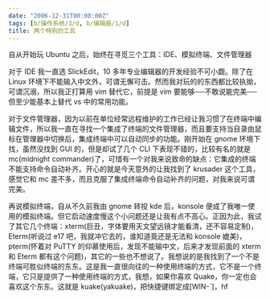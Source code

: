 ```yaml
---
date: "2006-12-31T00:00:00Z"
tags: [b/操作系统/3/d, b/编辑器/1/d]
title: 两个特别的工具
---
```


自从开始玩 Ubuntu 之后，始终在寻觅三个工具：IDE、模拟终端、文件管理器

对于 IDE 我一直选 SlickEdit，10 多年专业编辑器的开发经验不可小觑。除了在 Linux 环境下不能输入中文外，可谓无懈可击。然而我对玩的的东西都比较执拗，可谓沉溺，所以我正打算用 vim 替代它，前提是 vim 要能够──不敢说能完美──但至少能基本上替代 vs 中的常用功能。

对于文件管理器，因为以前在单位经常远程维护的工作已经让我习惯了在终端中编辑文件，所以我一直在寻找一个集成了终端的文件管理器，而且要支持当目录由鼠标在管理器中切换后，集成终端中可以自动同步的功能。刚开始在 gnome 环境下找，虽然没找到 GUI 的，但是却试了几个 CLI 下表现不错的，比较有名的就是 mc(midnight commander)了，可惜有一个对我来说致命的缺点：它集成的终端不能支持命令自动补齐。开心的就是今天意外的让我找到了 krusader 这个工具，感觉它和 mc 差不多，而且克服了集成终端命令自动补齐的问题，对我来说可谓完美。 

再说模拟终端，自从不久前我由 gnome 转投 kde 后，konsole 便成了我唯一使用的模拟终端。但它启动速度慢这个小问题还是让我有点不高心。正因为此，我试了其它几个终端：xterm(巨丑，字体要用天文望远镜才能看清，还不容易定制)，Eterm(听说过 e17 吧，我就冲它去的，谁知道竟还是无法和 konsole 媲美)，pterm(怀着对 PuTTY 的仰慕使用后，发现不能输中文，后来才发现前面的 xterm 和 Eterm 都有这个问题)，其它的一些也不想说了。我想说的是我找到了一个不是终端可胜似终端的东东。这是我一直很向往的一种使用终端的方式，它不是一个终端，它只是提供了一种使用终端的方式，我想，如果你喜欢 Quake，你一定也会喜欢这个东东。这就是 kuake(yakuake)，把快捷键绑定成[WIN-`]，hf 
